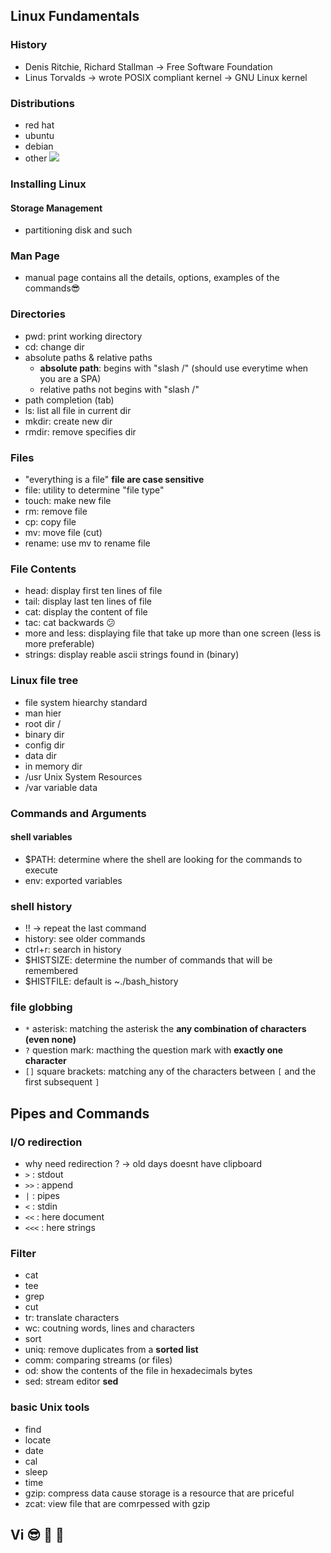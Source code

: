 ## Linux Fundamentals
### History
- Denis Ritchie, Richard Stallman -> Free Software Foundation
- Linus Torvalds -> wrote POSIX compliant kernel -> GNU Linux kernel

### Distributions
- red hat
- ubuntu
- debian
- other
![](https://media.discordapp.net/attachments/1014398974649708624/1098440622404292719/image.png)

### Installing Linux

#### Storage Management
- partitioning disk and such

### Man Page
- manual page contains all the details, options, examples of the commands😎

### Directories
- pwd: print working directory
- cd: change dir
- absolute paths & relative paths
	- **absolute path**: begins with "slash /" (should use everytime when you are a SPA)
	- relative paths not begins with "slash /"
- path completion (tab)
- ls: list all file in current dir
- mkdir: create new dir
- rmdir: remove specifies dir

### Files
- "everything is a file" **file are case sensitive**
- file: utility to determine "file type"
- touch: make new file
- rm: remove file
- cp: copy file
- mv: move file (cut)
- rename: use mv to rename file

### File Contents
- head: display first ten lines of file
- tail: display last ten lines of file
- cat: display the content of file
- tac: cat backwards 😕
- more and less: displaying file that take up more than one screen (less is more preferable)
- strings: display reable ascii strings found in (binary)

### Linux file tree
- file system hiearchy standard
- man hier
- root dir /
- binary dir
- config dir
- data dir
- in memory dir
- /usr Unix System Resources
- /var variable data

### Commands and Arguments
#### shell variables
- $PATH: determine where the shell are looking for the commands to execute
- env: exported variables

### shell history
- !! -> repeat the last command
- history: see older commands
- ctrl+r: search in history
- $HISTSIZE: determine the number of commands that will be remembered
- $HISTFILE: default is ~./bash_history

### file globbing
- `*` asterisk: matching the asterisk the **any combination of characters (even none)**
- `?` question mark: macthing the question mark with **exactly one character**
- `[]` square brackets: matching any of the characters between `[` and the first subsequent `]`

## Pipes and Commands
### I/O redirection
- why need redirection ? -> old days doesnt have clipboard
- `>` : stdout
- `>>` : append
- `|` : pipes
- `<` : stdin
- `<<` : here document
- `<<<` : here strings

### Filter
- cat
- tee
- grep
- cut
- tr: translate characters
- wc: coutning words, lines and characters
- sort
- uniq: remove duplicates from a **sorted list**
- comm: comparing streams (or files)
- od: show the contents of the file in hexadecimals bytes
- sed: stream editor **sed**

### basic Unix tools
- find
- locate
- date
- cal
- sleep
- time
- gzip: compress data cause storage is a resource that are priceful
- zcat: view file that are comrpessed with gzip

## Vi 😎 🤝 🗿

